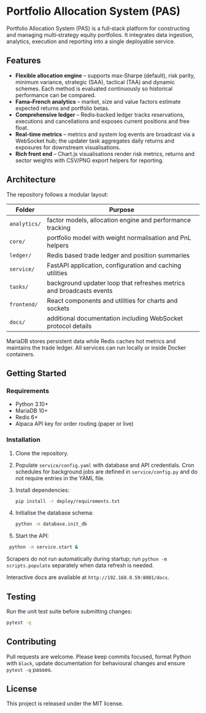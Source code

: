 # Portfolio Allocation System (PAS)

Portfolio Allocation System (PAS) is a full‑stack platform for constructing and
managing multi‑strategy equity portfolios. It integrates data ingestion,
analytics, execution and reporting into a single deployable service.

## Features

- **Flexible allocation engine** – supports max‑Sharpe (default), risk parity,
  minimum variance, strategic (SAA), tactical (TAA) and dynamic schemes. Each
  method is evaluated continuously so historical performance can be compared.
- **Fama–French analytics** – market, size and value factors estimate expected
  returns and portfolio betas.
- **Comprehensive ledger** – Redis‑backed ledger tracks reservations,
  executions and cancellations and exposes current positions and free float.
- **Real‑time metrics** – metrics and system log events are broadcast via a
  WebSocket hub; the updater task aggregates daily returns and exposures for
  downstream visualisations.
- **Rich front end** – Chart.js visualisations render risk metrics, returns and
  sector weights with CSV/PNG export helpers for reporting.

## Architecture

The repository follows a modular layout:

| Folder | Purpose |
| ------ | ------- |
| `analytics/` | factor models, allocation engine and performance tracking |
| `core/` | portfolio model with weight normalisation and PnL helpers |
| `ledger/` | Redis based trade ledger and position summaries |
| `service/` | FastAPI application, configuration and caching utilities |
| `tasks/` | background updater loop that refreshes metrics and broadcasts events |
| `frontend/` | React components and utilities for charts and sockets |
| `docs/` | additional documentation including WebSocket protocol details |

MariaDB stores persistent data while Redis caches hot metrics and maintains the
trade ledger. All services can run locally or inside Docker containers.

## Getting Started

### Requirements

- Python 3.10+
- MariaDB 10+
- Redis 6+
- Alpaca API key for order routing (paper or live)

### Installation

1. Clone the repository.
2. Populate `service/config.yaml` with database and API credentials. Cron
   schedules for background jobs are defined in `service/config.py` and do not
   require entries in the YAML file.
3. Install dependencies:

   ```bash
   pip install -r deploy/requirements.txt
   ```

4. Initialise the database schema:

   ```bash
   python -m database.init_db
   ```

5. Start the API:

 ```bash
  python -m service.start &
  ```

Scrapers do not run automatically during startup; run `python -m scripts.populate`
separately when data refresh is needed.

Interactive docs are available at `http://192.168.0.59:8001/docs`.

## Testing

Run the unit test suite before submitting changes:

```bash
pytest -q
```

## Contributing

Pull requests are welcome.  Please keep commits focused, format Python with
`black`, update documentation for behavioural changes and ensure `pytest -q`
passes.

## License

This project is released under the MIT license.

